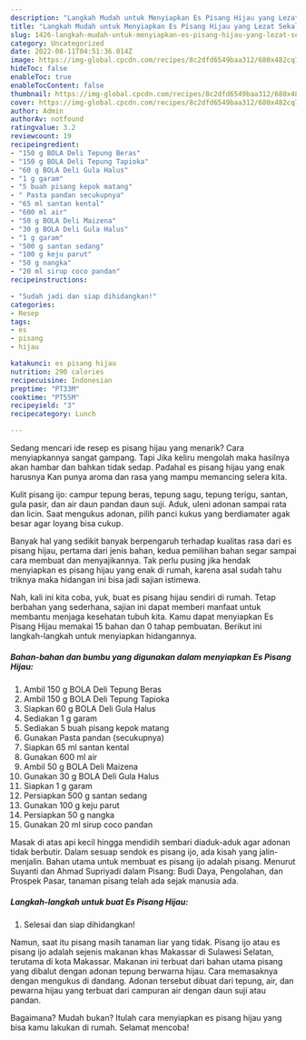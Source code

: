 ```yaml
---
description: "Langkah Mudah untuk Menyiapkan Es Pisang Hijau yang Lezat Sekali, Buat Buka Puasa Bikin Ngiler"
title: "Langkah Mudah untuk Menyiapkan Es Pisang Hijau yang Lezat Sekali, Buat Buka Puasa Bikin Ngiler"
slug: 1426-langkah-mudah-untuk-menyiapkan-es-pisang-hijau-yang-lezat-sekali-buat-buka-puasa-bikin-ngiler
category: Uncategorized
date: 2022-08-11T04:51:36.014Z
image: https://img-global.cpcdn.com/recipes/8c2dfd6549baa312/680x482cq70/es-pisang-hijau-foto-resep-utama.jpg
hideToc: false
enableToc: true
enableTocContent: false
thumbnail: https://img-global.cpcdn.com/recipes/8c2dfd6549baa312/680x482cq70/es-pisang-hijau-foto-resep-utama.jpg
cover: https://img-global.cpcdn.com/recipes/8c2dfd6549baa312/680x482cq70/es-pisang-hijau-foto-resep-utama.jpg
author: Admin
authorAv: notfound
ratingvalue: 3.2
reviewcount: 19
recipeingredient:
- "150 g BOLA Deli Tepung Beras"
- "150 g BOLA Deli Tepung Tapioka"
- "60 g BOLA Deli Gula Halus"
- "1 g garam"
- "5 buah pisang kepok matang"
- " Pasta pandan secukupnya"
- "65 ml santan kental"
- "600 ml air"
- "50 g BOLA Deli Maizena"
- "30 g BOLA Deli Gula Halus"
- "1 g garam"
- "500 g santan sedang"
- "100 g keju parut"
- "50 g nangka"
- "20 ml sirup coco pandan"
recipeinstructions:

- "Sudah jadi dan siap dihidangkan!"
categories:
- Resep
tags:
- es
- pisang
- hijau

katakunci: es pisang hijau 
nutrition: 290 calories
recipecuisine: Indonesian
preptime: "PT33M"
cooktime: "PT55M"
recipeyield: "3"
recipecategory: Lunch

---
```



Sedang mencari ide resep es pisang hijau yang menarik? Cara menyiapkannya sangat gampang. Tapi Jika keliru mengolah maka hasilnya akan hambar dan bahkan tidak sedap. Padahal es pisang hijau yang enak harusnya Kan punya aroma dan rasa yang mampu memancing selera kita.


Kulit pisang ijo: campur tepung beras, tepung sagu, tepung terigu, santan, gula pasir, dan air daun pandan daun suji. Aduk, uleni adonan sampai rata dan licin. Saat mengukus adonan, pilih panci kukus yang berdiamater agak besar agar loyang bisa cukup.

Banyak hal yang sedikit banyak berpengaruh terhadap kualitas rasa dari es pisang hijau, pertama dari jenis bahan, kedua pemilihan bahan segar sampai cara membuat dan menyajikannya. Tak perlu pusing jika hendak menyiapkan es pisang hijau yang enak di rumah, karena asal sudah tahu triknya maka hidangan ini bisa jadi sajian istimewa.


Nah, kali ini kita coba, yuk, buat es pisang hijau sendiri di rumah. Tetap berbahan yang sederhana, sajian ini dapat memberi manfaat untuk membantu menjaga kesehatan tubuh kita. Kamu dapat menyiapkan Es Pisang Hijau memakai 15 bahan dan 0 tahap pembuatan. Berikut ini langkah-langkah untuk menyiapkan hidangannya.

<!--inarticleads1-->

##### Bahan-bahan dan bumbu yang digunakan dalam menyiapkan Es Pisang Hijau:

1. Ambil 150 g BOLA Deli Tepung Beras
1. Ambil 150 g BOLA Deli Tepung Tapioka
1. Siapkan 60 g BOLA Deli Gula Halus
1. Sediakan 1 g garam
1. Sediakan 5 buah pisang kepok matang
1. Gunakan  Pasta pandan (secukupnya)
1. Siapkan 65 ml santan kental
1. Gunakan 600 ml air
1. Ambil 50 g BOLA Deli Maizena
1. Gunakan 30 g BOLA Deli Gula Halus
1. Siapkan 1 g garam
1. Persiapkan 500 g santan sedang
1. Gunakan 100 g keju parut
1. Persiapkan 50 g nangka
1. Gunakan 20 ml sirup coco pandan


Masak di atas api kecil hingga mendidih sembari diaduk-aduk agar adonan tidak berbutir. Dalam sesuap sendok es pisang ijo, ada kisah yang jalin-menjalin. Bahan utama untuk membuat es pisang ijo adalah pisang. Menurut Suyanti dan Ahmad Supriyadi dalam Pisang: Budi Daya, Pengolahan, dan Prospek Pasar, tanaman pisang telah ada sejak manusia ada. 

<!--inarticleads2-->

##### Langkah-langkah untuk buat Es Pisang Hijau:


1. Selesai dan siap dihidangkan!

Namun, saat itu pisang masih tanaman liar yang tidak. Pisang ijo atau es pisang ijo adalah sejenis makanan khas Makassar di Sulawesi Selatan, terutama di kota Makassar. Makanan ini terbuat dari bahan utama pisang yang dibalut dengan adonan tepung berwarna hijau. Cara memasaknya dengan mengukus di dandang. Adonan tersebut dibuat dari tepung, air, dan pewarna hijau yang terbuat dari campuran air dengan daun suji atau pandan. 

Bagaimana? Mudah bukan? Itulah cara menyiapkan es pisang hijau yang bisa kamu lakukan di rumah. Selamat mencoba!
